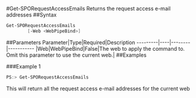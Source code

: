 #Get-SPORequestAccessEmails
Returns the request access e-mail addresses
##Syntax
```powershell
Get-SPORequestAccessEmails
        [-Web <WebPipeBind>]
```


##Parameters
Parameter|Type|Required|Description
---------|----|--------|-----------
|Web|WebPipeBind|False|The web to apply the command to. Omit this parameter to use the current web.|
##Examples

###Example 1
```powershell
PS:> Get-SPORequestAccessEmails
```
This will return all the request access e-mail addresses for the current web
